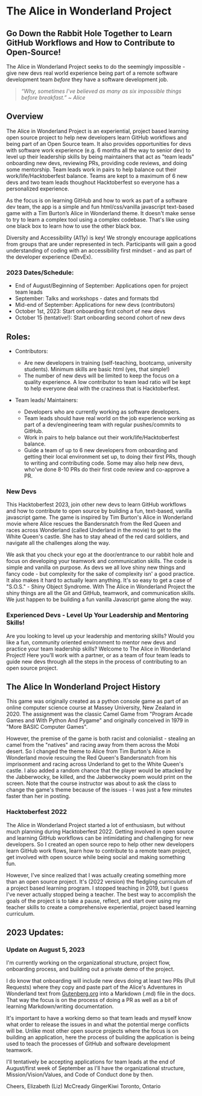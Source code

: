 # The Alice in Wonderland Project

## Go Down the Rabbit Hole Together to Learn GitHub Workflows and How to Contribute to Open-Source!

The Alice in Wonderland Project seeks to do the seemingly impossible - give new devs real world experience being part of a remote software development team *before* they have a software development job. 

> *“Why, sometimes I've believed as many as six impossible things before breakfast.” ~ Alice*

## Overview

The Alice in Wonderland Project is an experiential, project based learning open source project to help new developers learn GitHub workflows and being part of an Open Source team. It also provides opportunities for devs with software work experience (e.g. 6 months all the way to senior dev) to level up their leadership skills by being maintainers that act as "team leads" onboarding new devs, reviewing PRs, providing code reviews, and doing some mentorship. Team leads work in pairs to help balance out their work/life/Hacktoberfest balance. Teams are kept to a maximum of 6 new devs and two team leads thoughout Hacktoberfest so everyone has a personalized experience.

As the focus is on learning GitHub and how to work as part of a software dev team, the app is a simple and fun html/css/vanilla javascript text-based game with a Tim Burton’s Alice in Wonderland theme. It doesn't make sense to try to learn a complex tool using a complex codebase. That's like using one black box to learn how to use the other black box.

Diversity and Accessibility (A11y) is key! We strongly encourage applications from groups that are under represented in tech. Participants will gain a good understanding of coding with an accessibility first mindset - and as part of the developer experience (DevEx). 

### 2023 Dates/Schedule:

- End of August/Beginning of September: Applications open for project team leads
- September: Talks and workshops - dates and formats tbd
- Mid-end of September: Applications for new devs (contributors)
- October 1st, 2023: Start onboarding first cohort of new devs
- October 15 (tentative!): Start onboarding second cohort of new devs

## Roles:

- Contributors:
  - Are new developers in training (self-teaching, bootcamp, university students). Minimum skills are basic html (yes, that simple!)
  - The number of new devs will be limited to keep the focus on a quality experience. A low contributor to team lead ratio will be kept to help everyone deal with the craziness that is Hacktoberfest. 
 
    
- Team leads/ Maintainers:
  - Developers who are currently working as software developers.
  - Team leads should have real world on the job experience working as part of a dev/engineering team with regular pushes/commits to GitHub.
  - Work in pairs to help balance out their work/life/Hacktoberfest balance.
  - Guide a team of up to 6 new developers from onboarding and getting their local environment set up, to doing their first PRs, though to writing and contributing code. Some may also help new devs, who've done 8-10 PRs do their first code review and co-approve a PR.

### New Devs

This Hacktoberfest 2023, join other new devs to learn GitHub workflows and how to contribute to open source by building a fun, text-based, vanilla javascript game. The game is inspired by Tim Burton's Alice in Wonderland movie where Alice rescues the Bandersnatch from the Red Queen and races across Wonderland (called Underland in the movie) to get to the White Queen's castle. She has to stay ahead of the red card soldiers, and navigate all the challenges along the way.

We ask that you check your ego at the door/entrance to our rabbit hole and focus on developing your teamwork and communication skills. The code is simple and vanilla on purpose. As devs we all love shiny new things and fancy code - but complexity for the sake of complexity isn' a good practice. It also makes it hard to actually learn anything. It's so easy to get a case of "S.O.S." - Shiny Object Syndrome. With The Alice in Wonderland Project the shiny things are all the Git and GitHub, teamwork, and communication skills. We just happen to be building a fun vanilla Javascript game along the way.

### Experienced Devs - Level Up Your Leadership and Mentoring Skills!

Are you looking to level up your leadership and mentoring skills? Would you like a fun, community oriented environment to mentor new devs and practice your team leadership skills? Welcome to The Alice in Wonderland Project! Here you'll work with a partner, or as a team of four team leads to guide new devs through all the steps in the process of contributing to an open source project.

## The Alice In Wonderland Project History

This game was originally created as a python console game as part of an online computer science course at Massey University, New Zealand in 2020.  The assignment was the classic Camel Game from "Program Arcade Games and With Python And Pygame" and originally conceived in 1979 in "More BASIC Computer Games".

However, the premise of the game is both racist and colonialist - stealing an camel from the "natives" and racing away from them across the Mobi desert. So I changed the theme to Alice from Tim Burton's Alice in Wonderland movie rescuing the Red Queen's Bandersnatch from his imprisonment and racing across Underland to get to the White Queen's castle. I also added a random chance that the player would be attacked by the Jabberwocky, be killed, and the Jabberwocky poem would print on the screen. Note that the course instructor was about to ask the class to change the game's theme because of the issues - I was just a few minutes faster than her in posting.

### Hacktoberfest 2022

The Alice in Wonderland Project started a lot of enthusiasm, but without much planning during Hacktoberfest 2022. Getting involved in open source and learning GitHub workflows can be intimidating and challenging for new developers. So I created an open source repo to help other new developers learn GitHub work flows, learn how to contribute to a remote team project, get involved with open source while being social and making something fun.

However, I've since realized that I was actually creating something more than an open source project. It's (2022 version) the fledgling curriculum of a project based learning program. I stopped teaching in 2019, but I guess I've never actually stopped being a teacher. The best way to accomplish the goals of the project is to take a pause, reflect, and start over using my teacher skills to create a comprehensive experiential, project based learning curriculum.

## 2023 Updates:

### Update on August 5, 2023

I'm currently working on the organizational structure, project flow, onboarding process, and building out a private demo of the project.

I do know that onboarding will include new devs doing at least two PRs (Pull Requests) where they copy and paste part of the Alice's Adventures in Wonderland text from [Gutenberg.org](http://gutenberg.org/) into a Markdown (.md) file in the docs. That way the focus is on the process of doing a PR as well as a bit of learning Markdown/writing documentation.

It's important to have a working demo so that team leads and myself know what order to release the issues in and what the potential merge conflicts will be. Unlike most other open source projects where the focus is on building an application, here the process of building the application is being used to teach the processes of GitHub and software development teamwork.

I'll tentatively be accepting applications for team leads at the end of August/first week of September as I'll have the organizational structure, Mission/Vision/Values, and Code of Conduct done by then.

Cheers,
Elizabeth (Liz) McCready
GingerKiwi
Toronto, Ontario
